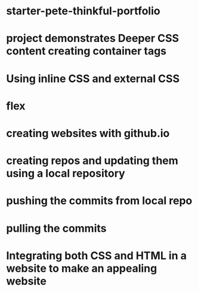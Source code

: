 # starter-pete-thinkful-portfolio
# project demonstrates Deeper CSS content creating container tags
# Using inline CSS and external CSS
# flex 
# creating websites with github.io
# creating repos and updating them using a local repository
# pushing the commits from local repo
# pulling the commits
# Integrating both CSS and HTML in a website to make an appealing website
